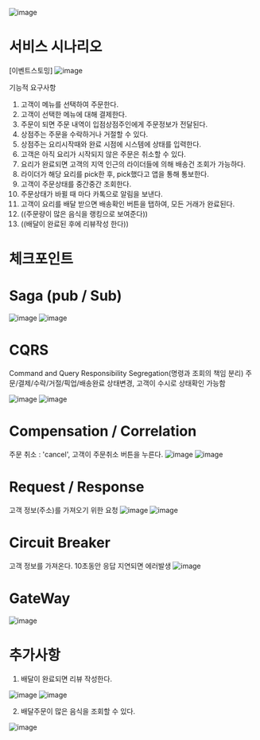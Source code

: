 ![image](https://user-images.githubusercontent.com/487999/79708354-29074a80-82fa-11ea-80df-0db3962fb453.png)

# 서비스 시나리오

[이벤트스토밍]
![image](https://user-images.githubusercontent.com/12772082/203239532-2d7e1e05-a823-463a-a57b-6220b31e1617.png)

기능적 요구사항
1. 고객이 메뉴를 선택하여 주문한다.
2. 고객이 선택한 메뉴에 대해 결제한다.
3. 주문이 되면 주문 내역이 입점상점주인에게 주문정보가 전달된다.
4. 상점주는 주문을 수락하거나 거절할 수 있다.
5. 상점주는 요리시작때와 완료 시점에 시스템에 상태를 입력한다.
6. 고객은 아직 요리가 시작되지 않은 주문은 취소할 수 있다.
7. 요리가 완료되면 고객의 지역 인근의 라이더들에 의해 배송건 조회가 가능하다.
8. 라이더가 해당 요리를 pick한 후, pick했다고 앱을 통해 통보한다.
9. 고객이 주문상태를 중간중간 조회한다.
10. 주문상태가 바뀔 때 마다 카톡으로 알림을 보낸다.
11. 고객이 요리를 배달 받으면 배송확인 버튼을 탭하여, 모든 거래가 완료된다.
12. ((주문량이 많은 음식을 랭킹으로 보여준다))
13. ((배달이 완료된 후에 리뷰작성 한다))

# 체크포인트
# Saga (pub / Sub)
![image](https://user-images.githubusercontent.com/12772082/203246633-1a2602c9-37cb-4b7d-bd78-ddbe9e99a1f3.png)
![image](https://user-images.githubusercontent.com/12772082/203246777-1d0080aa-b2c7-45b8-970a-2d13b7e54227.png)

# CQRS
Command and Query Responsibility Segregation(명령과 조회의 책임 분리)
주문/결제/수락/거절/픽업/배송완료 상태변경, 고객이 수시로 상태확인 가능함

![image](https://user-images.githubusercontent.com/12772082/203261226-69bf703f-b5d9-4207-aaea-3699248b7379.png)
![image](https://user-images.githubusercontent.com/12772082/203261355-1cb2f730-bcbc-4679-a8b9-02103d6bcb50.png)

# Compensation / Correlation
주문 취소 : 'cancel', 고객이 주문취소 버튼을 누른다.
![image](https://user-images.githubusercontent.com/12772082/203264287-8f407399-fe18-47f3-90ee-0a3c25c7c5ce.png)
![image](https://user-images.githubusercontent.com/12772082/203264794-5a72122a-2dd7-4b1e-b5e8-38b2f69db72d.png)

# Request / Response
고객 정보(주소)를 가져오기 위한 요청
![image](https://user-images.githubusercontent.com/12772082/203265993-8036b329-f9f7-4210-889b-7bc2d345c97e.png)
![image](https://user-images.githubusercontent.com/12772082/203266652-4fb99144-f188-427f-9d7a-da03ead5e414.png)
# Circuit Breaker
고객 정보를 가져온다. 10초동안 응답 지연되면 에러발생
![image](https://user-images.githubusercontent.com/12772082/203271787-55488e4e-6df8-4836-9c68-77fe0d8ac3ce.png)
# GateWay
![image](https://user-images.githubusercontent.com/12772082/203267143-94e86569-96fd-4499-af6e-67d7d65174d6.png)

# 추가사항
1) 배달이 완료되면 리뷰 작성한다.

![image](https://user-images.githubusercontent.com/12772082/203269591-5d2629ec-fe2a-4f58-9d41-c007adfa87a5.png)
![image](https://user-images.githubusercontent.com/12772082/203270024-a13d310b-d536-4d31-842f-8cb395d8dbe6.png)

2) 배달주문이 많은 음식을 조회할 수 있다.

![image](https://user-images.githubusercontent.com/12772082/203273007-4ed9718c-22aa-4c54-9c66-569192dd646a.png)



